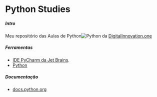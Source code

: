 
# Python Studies 


##### Intro
Meu repositório das Aulas de Python![Python](https://docs.python.org/3/_static/py.png) da [DigitalInnovation.one](https://web.digitalinnovation.one/)


##### Ferramentas
- [IDE PyCharm da Jet Brains](https://www.jetbrains.com/pycharm/ "download da IDE PyCharm").
- [Python](https://www.python.org/downloads/ "download dos binarios do Python")

##### Documentação
- [docs.python.org](https://docs.python.org/3/ "Documentação Python")
